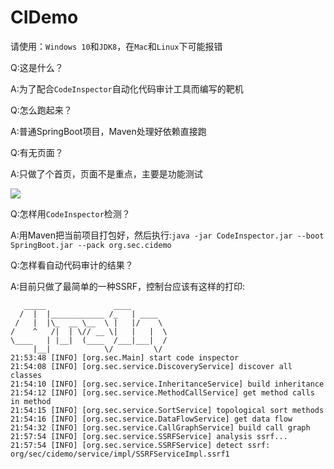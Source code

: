 # CIDemo

请使用：`Windows 10`和`JDK8`，在`Mac`和`Linux`下可能报错

Q:这是什么？

A:为了配合`CodeInspector`自动化代码审计工具而编写的靶机

Q:怎么跑起来？

A:普通SpringBoot项目，Maven处理好依赖直接跑

Q:有无页面？

A:只做了个首页，页面不是重点，主要是功能测试

![](https://github.com/EmYiQing/CIDemo/blob/master/img/01.png)

Q:怎样用`CodeInspector`检测？

A:用Maven把当前项目打包好，然后执行:`java -jar CodeInspector.jar --boot SpringBoot.jar --pack org.sec.cidemo`

Q:怎样看自动代码审计的结果？

A:目前只做了最简单的一种SSRF，控制台应该有这样的打印:

```
   _____               ____        
  /  |  |____________ /_   | ____  
 /   |  |\_  __ \__  \ |   |/    \ 
/    ^   /|  | \// __ \|   |   |  \
\____   | |__|  (____  /___|___|  /
     |__|            \/         \/ 
21:53:48 [INFO] [org.sec.Main] start code inspector
21:54:08 [INFO] [org.sec.service.DiscoveryService] discover all classes
21:54:10 [INFO] [org.sec.service.InheritanceService] build inheritance
21:54:12 [INFO] [org.sec.service.MethodCallService] get method calls in method
21:54:15 [INFO] [org.sec.service.SortService] topological sort methods
21:54:16 [INFO] [org.sec.service.DataFlowService] get data flow
21:54:32 [INFO] [org.sec.service.CallGraphService] build call graph
21:57:54 [INFO] [org.sec.service.SSRFService] analysis ssrf...
21:57:54 [INFO] [org.sec.service.SSRFService] detect ssrf: org/sec/cidemo/service/impl/SSRFServiceImpl.ssrf1
```
